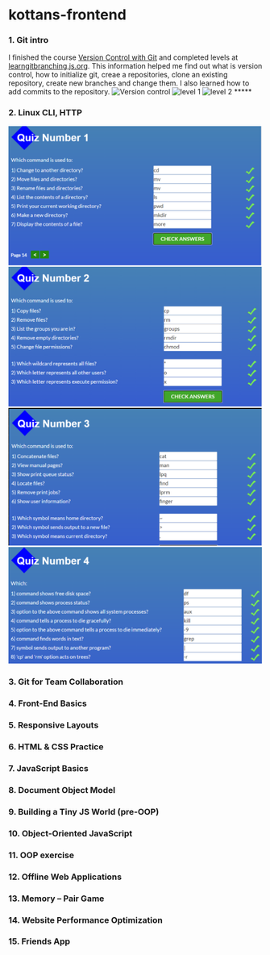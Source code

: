 # kottans-frontend
### 1. Git intro
  I finished the course [Version Control with Git](https://www.udacity.com/course/version-control-with-git--ud123) and completed levels at [learngitbranching.js.org](learngitbranching.js.org).
  This information helped me find out what is version control, how to initialize git, creaе a repositories, clone an existing repository, create new branches and change them. 
  I also learned how to add commits to the repository.
      ![Version control](https://github.com/innasmiiun/screenshots/blob/master/photo_2020-10-27_21-03-31.jpg)
      ![level 1](https://github.com/innasmiiun/screenshots/blob/master/photo_2020-10-27_21-05-40.jpg)
      ![level 2](https://github.com/innasmiiun/screenshots/blob/master/photo_2020-10-27_21-05-51.jpg)
      *****
###  2. Linux CLI, HTTP
  ![Quiz1](https://github.com/innasmiiun/kottans-frontend/blob/master/task_linux_cli/2.1.png)
  ![Quiz2](https://github.com/innasmiiun/kottans-frontend/blob/master/task_linux_cli/2.2.png)
  ![Quiz3](https://github.com/innasmiiun/kottans-frontend/blob/master/task_linux_cli/2.3.png)
  ![Quiz4](https://github.com/innasmiiun/kottans-frontend/blob/master/task_linux_cli/2.4.png)

###  3. Git for Team Collaboration
###  4. Front-End Basics
###  5. Responsive Layouts
###  6. HTML & CSS Practice 
###  7. JavaScript Basics
###  8. Document Object Model
###  9. Building a Tiny JS World (pre-OOP) 
###  10. Object-Oriented JavaScript 
###  11. OOP exercise 
###  12. Offline Web Applications 
###  13. Memory – Pair Game 
###  14. Website Performance Optimization 
###  15. Friends App 
  

